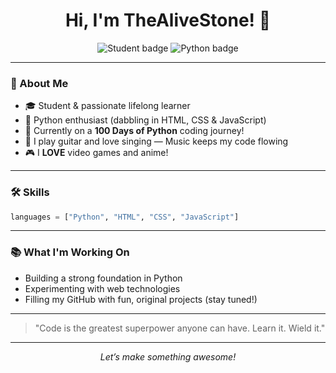 <!-- Profile README for TheAliveStone -->

<h1 align="center">Hi, I'm TheAliveStone! 👋</h1>

<p align="center">
  <img src="https://img.shields.io/badge/Student-Learner-blue?style=flat-square" alt="Student badge"/>
  <img src="https://img.shields.io/badge/Python-100%20Days%20Challenge-yellowgreen?style=flat-square" alt="Python badge"/>
</p>

---

### 🌱 About Me

- 🎓 Student & passionate lifelong learner
- 🐍 Python enthusiast (dabbling in HTML, CSS & JavaScript)
- 🚀 Currently on a **100 Days of Python** coding journey!
- 🎸 I play guitar and love singing — Music keeps my code flowing
- 🎮 I **LOVE** video games and anime!

---

### 🛠️ Skills

```python
languages = ["Python", "HTML", "CSS", "JavaScript"]
```

---

### 📚 What I'm Working On

- Building a strong foundation in Python
- Experimenting with web technologies
- Filling my GitHub with fun, original projects (stay tuned!)

---

> "Code is the greatest superpower anyone can have. Learn it. Wield it."

---

<p align="center">
  <em>Let’s make something awesome!</em>
</p>
